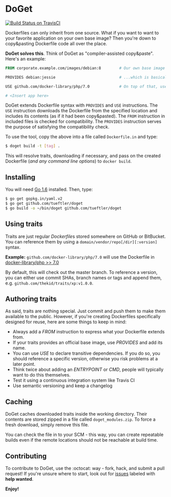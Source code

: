 DoGet
=====
[![Build Status on TravisCI](https://secure.travis-ci.org/tueftler/doget.png)](http://travis-ci.org/tueftler/doget)

Dockerfiles can only inherit from one source. What if you want to want to your favorite application on your own base image? Then you're down to copy&pasting Dockerfile code all over the place. 

**DoGet solves this**. Think of DoGet as "compiler-assisted copy&paste". Here's an example:

```dockerfile
FROM corporate.example.com/images/debian:8        # Our own base image

PROVIDES debian:jessie                            # ...which is basically Debian Jessie

USE github.com/docker-library/php/7.0             # On top of that, use official PHP 7.0

# <Insert app here>
```

DoGet extends Dockerfile syntax with `PROVIDES` and `USE` instructions. The `USE` instruction downloads the Dockerfile from the specified location and includes its contents (as if it had been copy&pasted). The `FROM` instruction in included files is checked for compatibility. The `PROVIDES` instruction serves the purpose of satisfying the compatibility check.

To use the tool, copy the above into a file called `Dockerfile.in` and type:

```sh
$ doget build -t [tag] .
```

This will resolve traits, downloading if necessary, and pass on the created Dockerfile (*and any command line options*) to `docker build`.

## Installing

You will need [Go 1.6](https://golang.org/) installed. Then, type:

```sh
$ go get gopkg.in/yaml.v2
$ go get github.com/tueftler/doget
$ go build -o ~/bin/doget github.com/tueftler/doget
```

## Using traits

Traits are just regular *Dockerfile*s stored somewhere on GitHub or BitBucket. You can reference them by using a `domain/vendor/repo[/dir][:version]` syntax. 

**Example:** `github.com/docker-library/php/7.0` will use the Dockerfile in [docker-library/php >> 7.0](https://github.com/docker-library/php/tree/master/7.0)

By default, this will check out the master branch. To reference a version, you can either use commit SHAs, branch names or tags and append them, e.g. `github.com/thekid/traits/xp:v1.0.0`.

## Authoring traits

As said, traits are nothing special. Just commit and push them to make them available to the public. However, if you're creating Dockerfiles specifically designed for reuse, here are some things to keep in mind:

* Always add a *FROM* instruction to express what your Dockerfile extends from.
* If your traits provides an official base image, use *PROVIDES* and add its name.
* You can use *USE* to declare transitive dependencies. If you do so, you should reference a specific version, otherwise you risk problems at a later point.
* Think twice about adding an *ENTRYPOINT* or *CMD*, people will typically want to do this themselves.
* Test it using a continuous integration system like Travis CI
* Use semantic versioning and keep a changelog

## Caching

DoGet caches downloaded traits inside the working directory. Their contents are stored zipped in a file called `doget_modules.zip`. To force a fresh download, simply remove this file.

You can check the file in to your SCM - this way, you can create repeatable builds even if the remote locations should not be reachable at build time.

## Contributing

To contribute to DoGet, use the :octocat: way - fork, hack, and submit a pull request! If you're unsure where to start, look out for [issues](https://github.com/tueftler/doget/issues) labeled with **help wanted**.

**Enjoy!**
